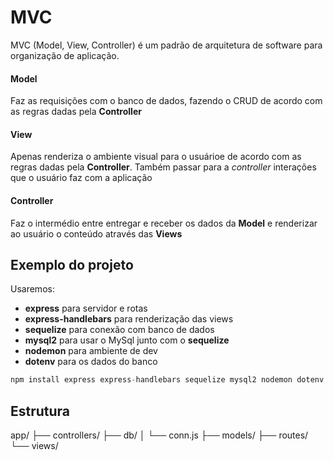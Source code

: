# MVC

MVC (Model, View, Controller) é um padrão de arquitetura de software para organização de aplicação.

#### Model

Faz as requisições com o banco de dados, fazendo o CRUD de acordo com as regras dadas pela **Controller**

#### View

Apenas renderiza o ambiente visual para o usuárioe de acordo com as regras dadas pela **Controller**. Também passar para a _controller_ interações que o usuário faz com a aplicação

#### Controller

Faz o intermédio entre entregar e receber os dados da **Model** e renderizar ao usuário o conteúdo através das **Views**

## Exemplo do projeto

Usaremos:

- **express** para servidor e rotas
- **express-handlebars** para renderização das views
- **sequelize** para conexão com banco de dados
- **mysql2** para usar o MySql junto com o **sequelize**
- **nodemon** para ambiente de dev
- **dotenv** para os dados do banco

```javascript
npm install express express-handlebars sequelize mysql2 nodemon dotenv
```

## Estrutura

app/
├── controllers/
├── db/
│ └── conn.js
├── models/
├── routes/
└── views/
